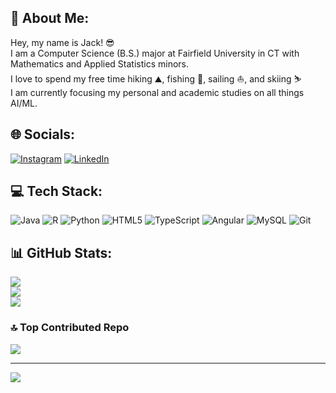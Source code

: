 ## 💫 About Me:
Hey, my name is Jack! 😎<br>I am a Computer Science (B.S.) major at Fairfield University in CT with Mathematics and Applied Statistics minors.<br>I love to spend my free time hiking ⛰️, fishing 🎣, sailing ⛵, and skiing ⛷️<br>I am currently focusing my personal and academic studies on all things AI/ML.


## 🌐 Socials:
[![Instagram](https://img.shields.io/badge/Instagram-%23E4405F.svg?logo=Instagram&logoColor=white)](https://instagram.com/jack.ambery) [![LinkedIn](https://img.shields.io/badge/LinkedIn-%230077B5.svg?logo=linkedin&logoColor=white)](https://linkedin.com/in/johnambery) 

## 💻 Tech Stack:
![Java](https://img.shields.io/badge/java-%23ED8B00.svg?style=for-the-badge&logo=openjdk&logoColor=white) ![R](https://img.shields.io/badge/r-%23276DC3.svg?style=for-the-badge&logo=r&logoColor=white) ![Python](https://img.shields.io/badge/python-3670A0?style=for-the-badge&logo=python&logoColor=ffdd54) ![HTML5](https://img.shields.io/badge/html5-%23E34F26.svg?style=for-the-badge&logo=html5&logoColor=white) ![TypeScript](https://img.shields.io/badge/typescript-%23007ACC.svg?style=for-the-badge&logo=typescript&logoColor=white) ![Angular](https://img.shields.io/badge/angular-%23DD0031.svg?style=for-the-badge&logo=angular&logoColor=white) ![MySQL](https://img.shields.io/badge/mysql-4479A1.svg?style=for-the-badge&logo=mysql&logoColor=white) ![Git](https://img.shields.io/badge/git-%23F05033.svg?style=for-the-badge&logo=git&logoColor=white)
## 📊 GitHub Stats:
![](https://github-readme-stats.vercel.app/api?username=jackambery&theme=react&hide_border=false&include_all_commits=true&count_private=false)<br/>
![](https://github-readme-streak-stats.herokuapp.com/?user=jackambery&theme=react&hide_border=false)<br/>
![](https://github-readme-stats.vercel.app/api/top-langs/?username=jackambery&theme=react&hide_border=false&include_all_commits=true&count_private=false&layout=compact)

### 🔝 Top Contributed Repo
![](https://github-contributor-stats.vercel.app/api?username=jackambery&limit=5&theme=react&combine_all_yearly_contributions=true)

---
![](https://visitcount.itsvg.in/api?id=jackambery&icon=0&color=1)

<!-- Proudly created with GPRM ( https://gprm.itsvg.in ) -->
